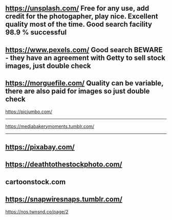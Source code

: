 https://unsplash.com/
Free for any use, add credit for the photogapher, play nice.
Excellent quality most of the time.
Good search facility 98.9 % successful
----------------------------------------------------------------
https://www.pexels.com/
Good search 
BEWARE - they have an agreement with Getty to sell stock images, just double check
----------------------------------------------------------------
https://morguefile.com/
Quality can be variable, there are also paid for images so just double check
----------------------------------------------------------------
https://picjumbo.com/

----------------------------------------------------------------
https://mediabakerymoments.tumblr.com/

----------------------------------------------------------------
https://pixabay.com/
----------------------------------------------------------------
https://deathtothestockphoto.com/
----------------------------------------------------------------
cartoonstock.com
----------------------------------------------------------------
https://snapwiresnaps.tumblr.com/
----------------------------------------------------------------
https://nos.twnsnd.co/page/2

